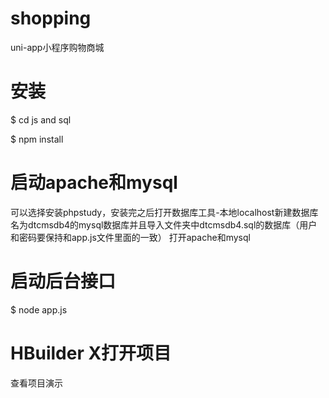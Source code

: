 # shopping
uni-app小程序购物商城
# 安装 

 $ cd js and sql

$ npm install

# 启动apache和mysql
可以选择安装phpstudy，安装完之后打开数据库工具-本地localhost新建数据库名为dtcmsdb4的mysql数据库并且导入文件夹中dtcmsdb4.sql的数据库（用户和密码要保持和app.js文件里面的一致）
打开apache和mysql



# 启动后台接口
$ node app.js


# HBuilder X打开项目
查看项目演示



